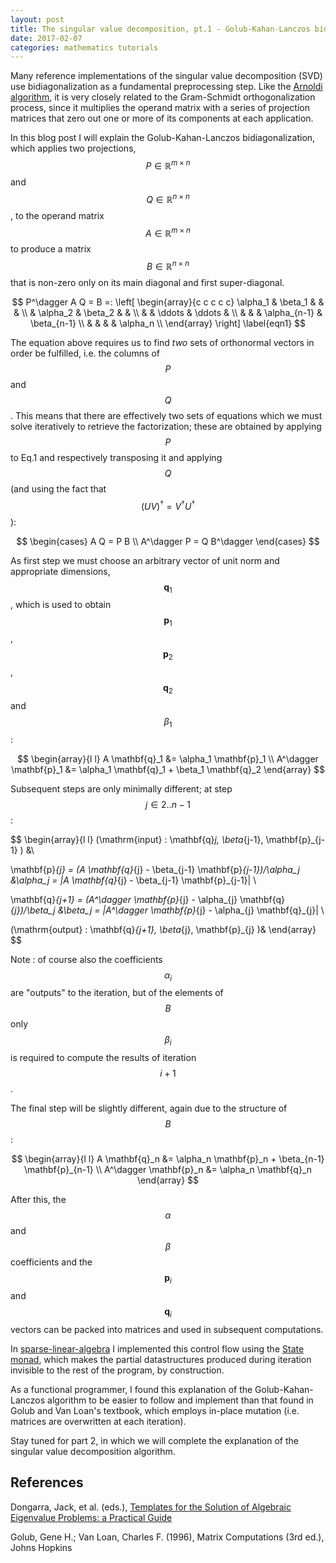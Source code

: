 ```yaml
---
layout: post
title: The singular value decomposition, pt.1 - Golub-Kahan-Lanczos bidiagonalization
date: 2017-02-07
categories: mathematics tutorials
---
```


Many reference implementations of the singular value decomposition (SVD) use bidiagonalization as a fundamental preprocessing step. Like the [Arnoldi algorithm](https://ocramz.github.io/mathematics/tutorials/2016/11/09/arnoldi-alt.html), it is very closely related to the Gram-Schmidt orthogonalization process, since it multiplies the operand matrix with a series of projection matrices that zero out one or more of its components at each application.

In this blog post I will explain the Golub-Kahan-Lanczos bidiagonalization, which applies two projections, $$P \in \mathbb{R}^{m \times n}$$ and $$Q \in \mathbb{R}^{n \times n}$$, to the operand matrix $$A \in \mathbb{R}^{m \times n}$$ to produce a matrix $$B \in \mathbb{R}^{n \times n}$$ that is non-zero only on its main diagonal and first super-diagonal.

$$
P^\dagger A Q = B =: \left[
\begin{array}{c c c c c}
 \alpha_1 & \beta_1  &         & & \\
          & \alpha_2 & \beta_2 & & \\
	  & & \ddots & \ddots    & \\
	  & & & \alpha_{n-1} & \beta_{n-1} \\
          & & & & \alpha_n \\
\end{array}
\right]
\label{eqn1}
$$

The equation above requires us to find _two_ sets of orthonormal vectors in order be fulfilled, i.e. the columns of $$P$$ and $$Q$$. This means that there are effectively two sets of equations which we must solve iteratively to retrieve the factorization; these are obtained by applying $$P$$ to Eq.1 and respectively transposing it and applying $$Q$$ (and using the fact that $$(U V)^\dagger = V^\dagger U^\dagger$$):


$$
\begin{cases}
A Q = P B \\
A^\dagger P = Q B^\dagger
\end{cases}
$$


As first step we must choose an arbitrary vector of unit norm and appropriate dimensions, $$\mathbf{q}_1$$, which is used to obtain $$\mathbf{p}_1$$, $$\mathbf{p}_2$$, $$\mathbf{q}_2$$ and $$\beta_1$$:

$$
\begin{array}{l l}
A \mathbf{q}_1 &= \alpha_1 \mathbf{p}_1 \\
A^\dagger \mathbf{p}_1 &= \alpha_1 \mathbf{q}_1 + \beta_1 \mathbf{q}_2
\end{array}
$$

Subsequent steps are only minimally different; at step $$j \in {2 .. n-1}$$ :

$$
\begin{array}{l l}
(\mathrm{input} : \mathbf{q}_j, \beta_{j-1}, \mathbf{p}_{j-1} ) &\\

\mathbf{p}_{j} = (A \mathbf{q}_{j} - \beta_{j-1} \mathbf{p}_{j-1})/\alpha_j &\alpha_j =  \|A \mathbf{q}_{j} - \beta_{j-1} \mathbf{p}_{j-1}\|  \\

\mathbf{q}_{j+1} = (A^\dagger \mathbf{p}_{j} - \alpha_{j} \mathbf{q}_{j})/\beta_j &\beta_j =  \|A^\dagger \mathbf{p}_{j} - \alpha_{j} \mathbf{q}_{j}\|  \\

(\mathrm{output} : \mathbf{q}_{j+1}, \beta_{j}, \mathbf{p}_{j} )&
\end{array}
$$

Note : of course also the coefficients $$\alpha_i$$ are "outputs" to the iteration, but of the elements of $$B$$ only $$\beta_i$$ is required to compute the results of iteration $$i+1$$.


The final step will be slightly different, again due to the structure of $$B$$:

$$
\begin{array}{l l}
A \mathbf{q}_n &= \alpha_n \mathbf{p}_n + \beta_{n-1} \mathbf{p}_{n-1} \\
A^\dagger \mathbf{p}_n &= \alpha_n \mathbf{q}_n
\end{array}
$$

After this, the $$\alpha$$ and $$\beta$$ coefficients and the $$\mathbf{p}_i$$ and $$\mathbf{q}_i$$ vectors can be packed into matrices and used in subsequent computations.

In [sparse-linear-algebra](https://hackage.haskell.org/package/sparse-linear-algebra) I implemented this control flow using the [State monad](https://hackage.haskell.org/package/mtl-2.2.1/docs/Control-Monad-State-Strict.html), which makes the partial datastructures produced during iteration invisible to the rest of the program, by construction.

As a functional programmer, I found this explanation of the Golub-Kahan-Lanczos algorithm to be easier to follow and implement than that found in Golub and Van Loan's textbook, which employs in-place mutation (i.e. matrices are overwritten at each iteration).

Stay tuned for part 2, in which we will complete the explanation of the singular value decomposition algorithm.



## References

Dongarra, Jack, et al. (eds.), [Templates for the Solution of Algebraic Eigenvalue Problems: a Practical Guide](http://www.netlib.org/utk/people/JackDongarra/etemplates/node198.html)

Golub, Gene H.; Van Loan, Charles F. (1996), Matrix Computations (3rd ed.), Johns Hopkins

